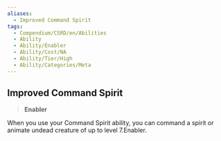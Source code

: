 ```yaml
---
aliases:
  - Improved Command Spirit
tags:
  - Compendium/CSRD/en/Abilities
  - Ability
  - Ability/Enabler
  - Ability/Cost/NA
  - Ability/Tier/High
  - Ability/Categories/Meta
---
```

  
    
## Improved Command Spirit    
>**Enabler**  
    
When you use your Command Spirit ability, you can command a spirit or animate undead creature of up to level 7.Enabler.